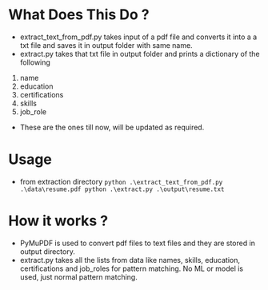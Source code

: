 # What Does This Do ?
- extract_text_from_pdf.py takes input of a pdf file and converts it into a a txt file and saves it in output folder with same name.
- extract.py takes that txt file in output folder and prints a dictionary of the following
1. name
2. education
3. certifications
4. skills
5. job_role
- These are the ones till now, will be updated as required.

# Usage
- from extraction directory
`
python .\extract_text_from_pdf.py .\data\resume.pdf
python .\extract.py .\output\resume.txt
`

# How it works ?
- PyMuPDF is used to convert pdf files to text files and they are stored in output directory.
- extract.py takes all the lists from data like names, skills, education, certifications and job_roles for pattern matching. No ML or model is used, just normal pattern matching.